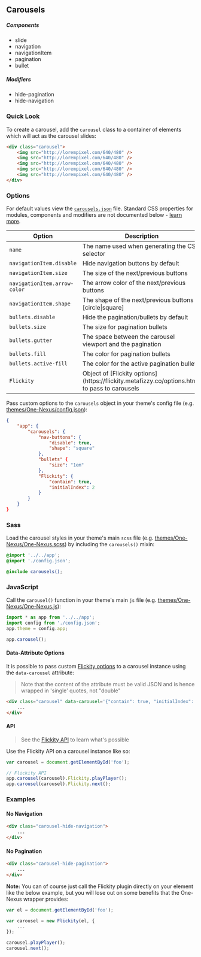 ## Carousels

##### Components

* slide
* navigation
* navigationItem
* pagination
* bullet

##### Modifiers

* hide-pagination
* hide-navigation

### Quick Look

To create a carousel, add the `carousel` class to a container of elements which will act as the carousel slides:

```html
<div class="carousel">
    <img src="http://lorempixel.com/640/480" />
    <img src="http://lorempixel.com/640/480" />
    <img src="http://lorempixel.com/640/480" />
    <img src="http://lorempixel.com/640/480" />
    <img src="http://lorempixel.com/640/480" />
</div>
```

### Options

For default values view the [`carousels.json`](carousels.json) file. Standard CSS properties for modules, components and modifiers are not documented below - [learn more](https://github.com/esr360/Synergy/wiki/Configuring-a-Module#pass-custom-css-to-modules).

<table class="table">
    <thead>
        <tr>
            <th>Option</th>
            <th>Description</th>
            <th>Default</th>
        </tr>
    </thead>
    <tbody>
        <tr>
            <td><code>name</code></td>
            <td>The name used when generating the CSS selector</td>
        </tr>
        <tr>
            <td><code>navigationItem.disable</code></td>
            <td>Hide navigation buttons by default</td>
        </tr>
        <tr>
            <td><code>navigationItem.size</code></td>
            <td>The size of the next/previous buttons</td>
        </tr>
        <tr>
            <td><code>navigationItem.arrow-color</code></td>
            <td>The arrow color of the next/previous buttons</td>
        </tr>
        <tr>
            <td><code>navigationItem.shape</code></td>
            <td>The shape of the next/previous buttons [circle|square]</td>
        </tr>
        <tr>
            <td><code>bullets.disable</code></td>
            <td>Hide the pagination/bullets by default</td>
        </tr>
        <tr>
            <td><code>bullets.size</code></td>
            <td>The size for pagination bullets</td>
        </tr>
        <tr>
            <td><code>bullets.gutter</code></td>
            <td>The space between the carousel viewport and the pagination</td>
        </tr>
        <tr>
            <td><code>bullets.fill</code></td>
            <td>The color for pagination bullets</td>
        </tr>
        <tr>
            <td><code>bullets.active-fill</code></td>
            <td>The color for the active pagination bullet</td>
        </tr>
        <tr>
            <td><code>Flickity</code></td>
            <td>Object of [Flickity options](https://flickity.metafizzy.co/options.html) to pass to carousels</td>
        </tr>
    </tbody>
</table>

Pass custom options to the `carousels` object in your theme's config file (e.g. [themes/One-Nexus/config.json](../../../themes/One-Nexus/config.json)):

```json
{
    "app": {
        "carousels": {
            "nav-buttons": {
                "disable": true,
                "shape": "square"
            },
            "bullets" {
                "size": "1em"
            },
            "Flickity": {
                "contain": true,
                "initialIndex": 2
            }
        }
    }
}
```

### Sass

Load the carousel styles in your theme's main `scss` file (e.g. [themes/One-Nexus/One-Nexus.scss](../../../themes/One-Nexus/One-Nexus.scss)) by including the `carousels()` mixin:

```scss
@import '../../app';
@import './config.json';

@include carousels();
```

### JavaScript

Call the `carousel()` function in your theme's main `js` file (e.g. [themes/One-Nexus/One-Nexus.js](../../../themes/One-Nexus/One-Nexus.js)):

```js
import * as app from '../../app';
import config from './config.json';
app.theme = config.app;

app.carousel();
```

#### Data-Attribute Options

It is possible to pass custom [Flickity options](https://flickity.metafizzy.co/options.html) to a carousel instance using the `data-carousel` attribute:

> Note that the content of the attribute must be valid JSON and is hence wrapped in 'single' quotes, not "double"

```html
<div class="carousel" data-carousel='{"contain": true, "initialIndex": 1}'>
    ...
</div>
```

#### API

> See the [Flickity API](https://flickity.metafizzy.co/api.html) to learn what's possible

Use the Flickity API on a carousel instance like so:

```js
var carousel = document.getElementById('foo');

// Flickity API
app.carousel(carousel).Flickity.playPlayer();
app.carousel(carousel).Flickity.next();
```

### Examples

#### No Navigation

```html
<div class="carousel-hide-navigation">
    ...
</div>
```

#### No Pagination

```html
<div class="carousel-hide-pagination">
    ...
</div>
```

**Note:** You can of course just call the Flickity plugin directly on your element like the below example, but you will lose out on some benefits that the One-Nexus wrapper provides:

```js
var el = document.getElementById('foo');

var carousel = new Flickity(el, {
    ...
});

carousel.playPlayer();
carousel.next();
```